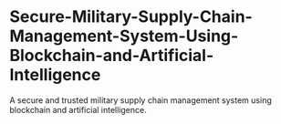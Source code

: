 # Secure-Military-Supply-Chain-Management-System-Using-Blockchain-and-Artificial-Intelligence
A secure and trusted military supply chain management system using blockchain and artificial intelligence.
